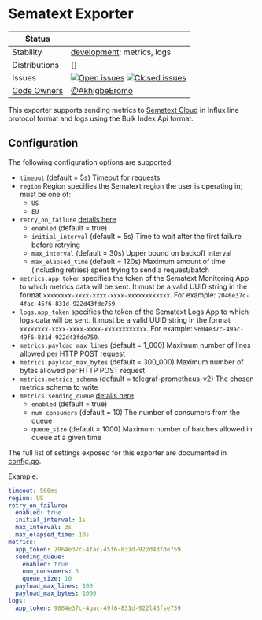 # Sematext Exporter
<!-- status autogenerated section -->
| Status        |           |
| ------------- |-----------|
| Stability     | [development]: metrics, logs   |
| Distributions | [] |
| Issues        | [![Open issues](https://img.shields.io/github/issues-search/open-telemetry/opentelemetry-collector-contrib?query=is%3Aissue%20is%3Aopen%20label%3Aexporter%2Fsematext%20&label=open&color=orange&logo=opentelemetry)](https://github.com/open-telemetry/opentelemetry-collector-contrib/issues?q=is%3Aopen+is%3Aissue+label%3Aexporter%2Fsematext) [![Closed issues](https://img.shields.io/github/issues-search/open-telemetry/opentelemetry-collector-contrib?query=is%3Aissue%20is%3Aclosed%20label%3Aexporter%2Fsematext%20&label=closed&color=blue&logo=opentelemetry)](https://github.com/open-telemetry/opentelemetry-collector-contrib/issues?q=is%3Aclosed+is%3Aissue+label%3Aexporter%2Fsematext) |
| [Code Owners](https://github.com/open-telemetry/opentelemetry-collector-contrib/blob/main/CONTRIBUTING.md#becoming-a-code-owner)    | [@AkhigbeEromo](https://www.github.com/AkhigbeEromo) |

[development]: https://github.com/open-telemetry/opentelemetry-collector/blob/main/docs/component-stability.md#development
<!-- end autogenerated section -->

This exporter supports sending metrics to [Sematext Cloud](https://sematext.com/) in Influx line protocol format and logs using the Bulk Index Api format.

## Configuration

The following configuration options are supported:
* `timeout` (default = 5s) Timeout for requests
* `region`  Region specifies the Sematext region the user is operating in; must be one of:
  * `US`
  * `EU`
* `retry_on_failure` [details here](https://github.com/open-telemetry/opentelemetry-collector/blob/v0.25.0/exporter/exporterhelper/README.md#configuration)
    * `enabled` (default = true)
    * `initial_interval` (default = 5s) Time to wait after the first failure before retrying
    * `max_interval` (default = 30s) Upper bound on backoff interval
    * `max_elapsed_time` (default = 120s) Maximum amount of time (including retries) spent trying to send a request/batch  
* `metrics.app_token` specifies the token of the Sematext Monitoring App to which metrics data will be sent. It must be a valid UUID string in the format `xxxxxxxx-xxxx-xxxx-xxxx-xxxxxxxxxxxx`. For example: `2046e37c-4fac-45f6-831d-922d43fde759`.
* `logs.app_token` specifies the token of the Sematext Logs App to which logs data will be sent. It must be a valid UUID string in the format `xxxxxxxx-xxxx-xxxx-xxxx-xxxxxxxxxxxx`. For example: `9604e37c-49ac-49f6-831d-922d43fde759`.
* `metrics.payload_max_lines` (default = 1_000) Maximum number of lines allowed per HTTP POST request
* `metrics.payload_max_bytes` (default = 300_000) Maximum number of bytes allowed per HTTP POST request
* `metrics.metrics_schema` (default = telegraf-prometheus-v2) The chosen metrics schema to write
* `metrics.sending_queue` [details here](https://github.com/open-telemetry/opentelemetry-collector/blob/v0.25.0/exporter/exporterhelper/README.md#configuration)
    * `enabled` (default = true)
    * `num_consumers` (default = 10) The number of consumers from the queue
    * `queue_size` (default = 1000) Maximum number of batches allowed in queue at a given time


The full list of settings exposed for this exporter are documented in [config.go](config.go).

Example:
```yaml
timeout: 500ms
region: US  
retry_on_failure:
  enabled: true
  initial_interval: 1s
  max_interval: 3s
  max_elapsed_time: 10s
metrics:
  app_token: 2064e37c-4fac-45f6-831d-922d43fde759
  sending_queue:
    enabled: true
    num_consumers: 3
    queue_size: 10
  payload_max_lines: 100
  payload_max_bytes: 1000
logs:
  app_token: 9064e37c-4gac-49f6-831d-922l43fse759
```